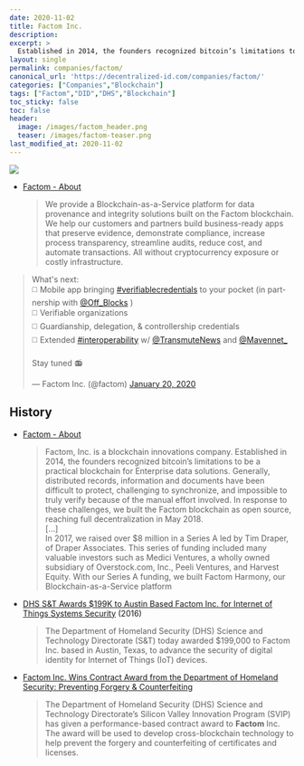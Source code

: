 ```yaml
---
date: 2020-11-02
title: Factom Inc.
description: 
excerpt: >
  Established in 2014, the founders recognized bitcoin’s limitations to be a practical blockchain for Enterprise data solutions. Generally, distributed records, information and documents have been difficult to protect, challenging to synchronize, and impossible to truly verify because of the manual effort involved. In response to these challenges, we built the Factom blockchain as open source, reaching full decentralization in May 2018.
layout: single
permalink: companies/factom/
canonical_url: 'https://decentralized-id.com/companies/factom/'
categories: ["Companies","Blockchain"]
tags: ["Factom","DID","DHS","Blockchain"]
toc_sticky: false
toc: false
header:
  image: /images/factom_header.png
  teaser: /images/factom-teaser.png
last_modified_at: 2020-11-02
---
```


![](https://i.imgur.com/zvhHmKF.png)

* [Factom - About](https://www.factom.com/company/about-us/)
  > We provide a Blockchain-as-a-Service platform for data provenance and integrity solutions built on the Factom blockchain.  We help our customers and partners build business-ready apps that preserve evidence, demonstrate compliance, increase process transparency, streamline audits, reduce cost, and automate transactions.  All without cryptocurrency exposure or costly infrastructure.

<blockquote class="twitter-tweet"><p lang="en" dir="ltr">What&#39;s next:<br>◻️ Mobile app bringing <a href="https://twitter.com/hashtag/verifiablecredentials?src=hash&amp;ref_src=twsrc%5Etfw">#verifiablecredentials</a> to your pocket (in partnership with <a href="https://twitter.com/Off_Blocks?ref_src=twsrc%5Etfw">@Off_Blocks</a> )<br>◻️ Verifiable organizations<br>◻️ Guardianship, delegation, &amp; controllership credentials<br>◻️ Extended <a href="https://twitter.com/hashtag/interoperability?src=hash&amp;ref_src=twsrc%5Etfw">#interoperability</a> w/ <a href="https://twitter.com/TransmuteNews?ref_src=twsrc%5Etfw">@TransmuteNews</a> and <a href="https://twitter.com/Mavennet_?ref_src=twsrc%5Etfw">@Mavennet_</a> <br><br>Stay tuned 📻</p>&mdash; Factom Inc. (@factom) <a href="https://twitter.com/factom/status/1219276914281648133?ref_src=twsrc%5Etfw">January 20, 2020</a></blockquote> <script async src="https://platform.twitter.com/widgets.js" charset="utf-8"></script> 

## History

* [Factom - About](https://www.factom.com/company/about-us/)
  > Factom, Inc. is a blockchain innovations company.  Established in 2014, the founders recognized bitcoin’s limitations to be a practical blockchain for Enterprise data solutions. Generally, distributed records, information and documents have been difficult to protect, challenging to synchronize, and impossible to truly verify because of the manual effort involved. In response to these challenges, we built the Factom blockchain as open source, reaching full decentralization in May 2018.\
  > [...]\
  > In 2017, we raised over $8 million in a Series A led by Tim Draper, of Draper Associates. This series of funding included many valuable investors such as Medici Ventures, a wholly owned subsidiary of Overstock.com, Inc., Peeli Ventures, and Harvest Equity. With our Series A funding, we built Factom Harmony, our Blockchain-as-a-Service platform
* [DHS S&T Awards $199K to Austin Based Factom Inc. for Internet of Things Systems Security](https://www.dhs.gov/science-and-technology/news/2016/06/17/st-awards-199k-austin-based-factom-inc-iot-systems-security) (2016)
  > The Department of Homeland Security (DHS) Science and Technology Directorate (S&T) today awarded $199,000 to Factom Inc. based in Austin, Texas, to advance the security of digital identity for Internet of Things (IoT) devices.
* [Factom Inc. Wins Contract Award from the Department of Homeland Security: Preventing Forgery & Counterfeiting](https://www.factom.com/company-updates/factom-inc-wins-contract-award-from-the-department-of-homeland-security-preventing-forgery-counterfeiting/)
  > The Department of Homeland Security (DHS) Science and Technology Directorate’s Silicon Valley Innovation Program (SVIP) has given a performance-based contract award to **Factom** Inc. The award will be used to develop cross-blockchain technology to help prevent the forgery and counterfeiting of certificates and licenses.







